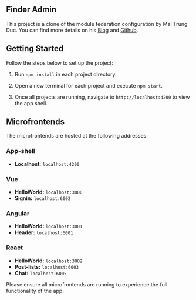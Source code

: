 ## Finder Admin

This project is a clone of the module federation configuration by Mai Trung Duc. You can find more details on his [Blog](https://viblo.asia/p/microfrontend-module-federation-dua-microservices-den-voi-frontend-AZoJjXEEVY7) and [Github](https://github.com/maitrungduc1410/viblo-microfrontend).

## Getting Started

Follow the steps below to set up the project:

1. Run `npm install` in each project directory.

2. Open a new terminal for each project and execute `npm start`.

3. Once all projects are running, navigate to `http://localhost:4200` to view the app shell.

## Microfrontends

The microfrontends are hosted at the following addresses:

### App-shell

- **Localhost:** `localhost:4200`

### Vue

- **HelloWorld:** `localhost:3000`
- **Signin:** `localhost:6002`

### Angular

- **HelloWorld:** `localhost:3001`
- **Header:** `localhost:6001`

### React

- **HelloWorld:** `localhost:3002`
- **Post-lists:** `localhost:6003`
- **Chat:** `localhost:6005`

Please ensure all microfrontends are running to experience the full functionality of the app.
